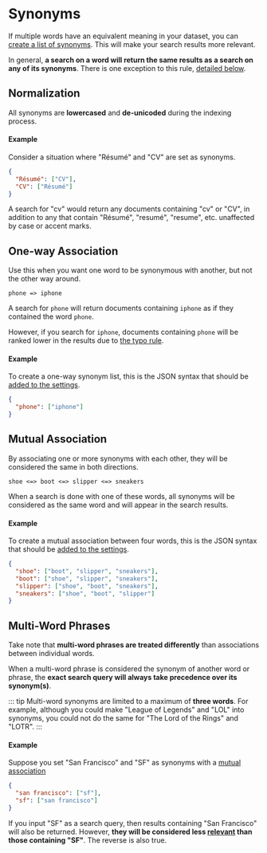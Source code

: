 # Synonyms

If multiple words have an equivalent meaning in your dataset, you can [create a list of synonyms](/reference/api/synonyms.md#update-synonyms). This will make your search results more relevant.

In general, **a search on a word will return the same results as a search on any of its synonyms**.
There is one exception to this rule, [detailed below](#multi-word-phrases).

## Normalization

All synonyms are **lowercased** and **de-unicoded** during the indexing process.

#### Example

Consider a situation where "Résumé" and "CV" are set as synonyms.

```json
{
  "Résumé": ["CV"],
  "CV": ["Résumé"]
}
```

A search for "cv" would return any documents containing "cv" or "CV", in addition to any that contain "Résumé", "resumé", "resume", etc. unaffected by case or accent marks.

## One-way Association

Use this when you want one word to be synonymous with another, but not the other way around.

```
phone => iphone
```

A search for `phone` will return documents containing `iphone` as if they contained the word `phone`.

However, if you search for `iphone`, documents containing `phone` will be ranked lower in the results due to [the typo rule](/learn/core_concepts/relevancy.md#ranking-rules).

#### Example

To create a one-way synonym list, this is the JSON syntax that should be [added to the settings](/reference/api/synonyms.md#update-synonyms).

```json
{
  "phone": ["iphone"]
}
```

## Mutual Association

By associating one or more synonyms with each other, they will be considered the same in both directions.

```
shoe <=> boot <=> slipper <=> sneakers
```

When a search is done with one of these words, all synonyms will be considered as the same word and will appear in the search results.

#### Example

To create a mutual association between four words, this is the JSON syntax that should be [added to the settings](/reference/api/synonyms.md#update-synonyms).

```json
{
  "shoe": ["boot", "slipper", "sneakers"],
  "boot": ["shoe", "slipper", "sneakers"],
  "slipper": ["shoe", "boot", "sneakers"],
  "sneakers": ["shoe", "boot", "slipper"]
}
```

## Multi-Word Phrases

Take note that **multi-word phrases are treated differently** than associations between individual words.

When a multi-word phrase is considered the synonym of another word or phrase, the **exact search query will always take precedence over its synonym(s)**.

::: tip
Multi-word synonyms are limited to a maximum of **three words**.
For example, although you could make "League of Legends" and "LOL" into synonyms, you could not do the same for "The Lord of the Rings" and "LOTR".
:::

#### Example

Suppose you set "San Francisco" and "SF" as synonyms with a [mutual association](#mutual-association)

```json
{
  "san francisco": ["sf"],
  "sf": ["san francisco"]
}
```

If you input "SF" as a search query, then results containing "San Francisco" will also be returned. However, **they will be considered less [relevant](/learn/core_concepts/relevancy.md) than those containing "SF"**. The reverse is also true.
